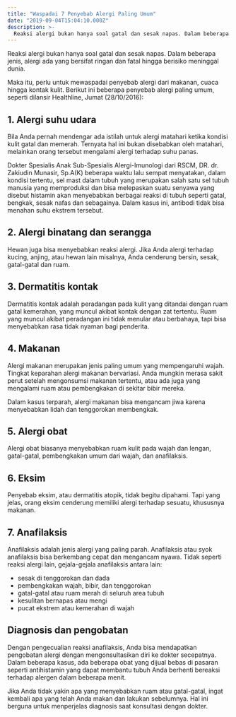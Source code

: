 ```yaml
---
title: "Waspadai 7 Penyebab Alergi Paling Umum"
date: "2019-09-04T15:04:10.000Z"
description: >-
  Reaksi alergi bukan hanya soal gatal dan sesak napas. Dalam beberapa jenis, alergi ada yang bersifat ringan dan fatal hingga berisiko meninggal dunia.
---
```


Reaksi alergi bukan hanya soal gatal dan sesak napas. Dalam beberapa jenis, alergi ada yang bersifat ringan dan fatal hingga berisiko meninggal dunia.

Maka itu, perlu untuk mewaspadai penyebab alergi dari makanan, cuaca hingga kontak kulit. Berikut ini beberapa penyebab alergi paling umum, seperti dilansir Healthline, Jumat (28/10/2016):

## 1. Alergi suhu udara

Bila Anda pernah mendengar ada istilah untuk alergi matahari ketika kondisi kulit gatal dan memerah. Ternyata hal ini bukan disebabkan oleh matahari, melainkan orang tersebut mengalami alergi terhadap suhu panas.

Dokter Spesialis Anak Sub-Spesialis Alergi-Imunologi dari RSCM, DR. dr. Zakiudin Munasir, Sp.A(K) beberapa waktu lalu sempat menyatakan, dalam kondisi tertentu, sel mast dalam tubuh yang merupakan salah satu sel tubuh manusia yang memproduksi dan bisa melepaskan suatu senyawa yang disebut histamin akan menyebabkan berbagai reaksi di tubuh seperti gatal, bengkak, sesak nafas dan sebagainya. Dalam kasus ini, antibodi tidak bisa
menahan suhu ekstrem tersebut.

## 2. Alergi binatang dan serangga

Hewan juga bisa menyebabkan reaksi alergi. Jika Anda alergi terhadap kucing, anjing, atau hewan lain misalnya, Anda cenderung bersin, sesak, gatal-gatal dan ruam.

## 3. Dermatitis kontak

Dermatitis kontak adalah peradangan pada kulit yang ditandai dengan ruam gatal kemerahan, yang muncul akibat kontak dengan zat tertentu. Ruam yang muncul akibat peradangan ini tidak menular atau berbahaya, tapi bisa menyebabkan rasa tidak nyaman bagi penderita.

## 4. Makanan

Alergi makanan merupakan jenis paling umum yang mempengaruhi wajah. Tingkat keparahan alergi makanan bervariasi. Anda mungkin merasa sakit perut setelah mengonsumsi makanan tertentu, atau ada juga yang mengalami ruam atau pembengkakan di sekitar bibir mereka.

Dalam kasus terparah, alergi makanan bisa mengancam jiwa karena menyebabkan lidah dan tenggorokan membengkak.

## 5. Alergi obat

Alergi obat biasanya menyebabkan ruam kulit pada wajah dan lengan, gatal-gatal, pembengkakan umum dari wajah, dan anafilaksis.

## 6. Eksim

Penyebab eksim, atau dermatitis atopik, tidak begitu dipahami. Tapi yang jelas, orang eksim cenderung memiliki alergi terhadap sesuatu, khususnya makanan.

## 7. Anafilaksis

Anafilaksis adalah jenis alergi yang paling parah. Anafilaksis atau syok anafilaksis bisa berkembang cepat dan mengancam nyawa. Tidak seperti reaksi alergi lain, gejala-gejala anafilaksis antara lain:

- sesak di tenggorokan dan dada
- pembengkakan wajah, bibir, dan tenggorokan
- gatal-gatal atau ruam merah di seluruh area tubuh
- kesulitan bernapas atau mengi
- pucat ekstrem atau kemerahan di wajah

## Diagnosis dan pengobatan

Dengan pengecualian reaksi anafilaksis, Anda bisa mendapatkan pengobatan alergi dengan mengonsultasikan diri ke dokter secepatnya. Dalam beberapa kasus, ada beberapa obat yang dijual bebas di pasaran seperti antihistamin yang dapat membantu tubuh Anda berhenti bereaksi terhadap alergen dalam beberapa menit.

Jika Anda tidak yakin apa yang menyebabkan ruam atau gatal-gatal, ingat kembali apa yang telah Anda makan dan lakukan sebelumnya. Hal ini berguna untuk menperjelas diagnosis saat konsultasi dengan dokter.
